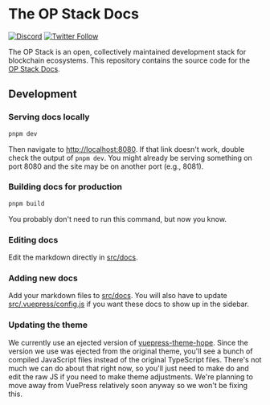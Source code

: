 # The OP Stack Docs

[![Discord](https://img.shields.io/discord/667044843901681675.svg?color=768AD4&label=discord&logo=https%3A%2F%2Fdiscordapp.com%2Fassets%2F8c9701b98ad4372b58f13fd9f65f966e.svg)](https://discord.gg/optimism)
[![Twitter Follow](https://img.shields.io/twitter/follow/optimismPBC.svg?label=optimismPBC&style=social)](https://twitter.com/optimismPBC)

The OP Stack is an open, collectively maintained development stack for blockchain ecosystems.
This repository contains the source code for the [OP Stack Docs](https://stack.optimism.io).

## Development

### Serving docs locally

```sh
pnpm dev
```

Then navigate to [http://localhost:8080](http://localhost:8080).
If that link doesn't work, double check the output of `pnpm dev`.
You might already be serving something on port 8080 and the site may be on another port (e.g., 8081).

### Building docs for production

```sh
pnpm build
```

You probably don't need to run this command, but now you know.

### Editing docs

Edit the markdown directly in [src/docs](./src/docs).

### Adding new docs

Add your markdown files to [src/docs](./src/docs).
You will also have to update [src/.vuepress/config.js](./src/.vuepress/config.js) if you want these docs to show up in the sidebar.

### Updating the theme

We currently use an ejected version of [vuepress-theme-hope](https://vuepress-theme-hope.github.io/).
Since the version we use was ejected from the original theme, you'll see a bunch of compiled JavaScript files instead of the original TypeScript files.
There's not much we can do about that right now, so you'll just need to make do and edit the raw JS if you need to make theme adjustments.
We're planning to move away from VuePress relatively soon anyway so we won't be fixing this.
